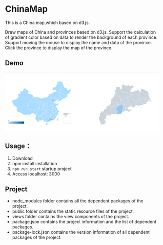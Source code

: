 # ChinaMap

This is a China map,which based on d3.js.

Draw maps of China and provinces based on d3.js.
Support the calculation of gradient color based on data to render the background of each province.
Support moving the mouse to display the name and data of the province.
Click the province to display the map of the province.

## Demo

![](./Demo.png)

## Usage：

1. Download
2. npm install installation
3. `npm run start` startup project
4. Access localhost: 3000

## Project

- node_modules folder contains all the dependent packages of the project.
- public folder contains the static resource files of the project,
- views folder contains the view components of the project.
- package.json contains the project information and the list of dependent packages.
- package-lock.json contains the version information of all dependent packages of the project.
